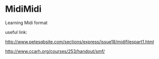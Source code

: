 # MidiMidi
Learning Midi format

useful link:

http://www.petesqbsite.com/sections/express/issue18/midifilespart1.html

http://www.ccarh.org/courses/253/handout/smf/
